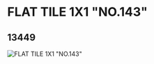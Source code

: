 # FLAT TILE 1X1 "NO.143"
## 13449
![FLAT TILE 1X1 "NO.143"](https://lc-www-live-s.legocdn.com/media/bricks/5/2/6029831.jpg)